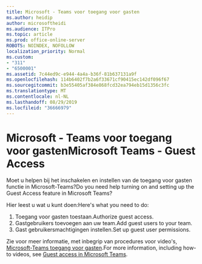 ```yaml
---
title: Microsoft - Teams voor toegang voor gasten
ms.author: heidip
author: microsoftheidi
ms.audience: ITPro
ms.topic: article
ms.prod: office-online-server
ROBOTS: NOINDEX, NOFOLLOW
localization_priority: Normal
ms.custom:
- "311"
- "6500001"
ms.assetid: 7c44ed9c-e944-4a4a-b36f-81b637131a9f
ms.openlocfilehash: 114b6402f7b2a6f33671cf90415ec142df096f67
ms.sourcegitcommit: b3e55405af384e868fcd32ea794eb15d1356c3fc
ms.translationtype: MT
ms.contentlocale: nl-NL
ms.lasthandoff: 08/29/2019
ms.locfileid: "36666979"
---
```

# <a name="microsoft-teams---guest-access"></a><span data-ttu-id="fe346-102">Microsoft - Teams voor toegang voor gasten</span><span class="sxs-lookup"><span data-stu-id="fe346-102">Microsoft Teams - Guest Access</span></span>

<span data-ttu-id="fe346-103">Moet u helpen bij het inschakelen en instellen van de toegang voor gasten functie in Microsoft-Teams?</span><span class="sxs-lookup"><span data-stu-id="fe346-103">Do you need help turning on and setting up the Guest Access feature in Microsoft Teams?</span></span>

<span data-ttu-id="fe346-104">Hier leest u wat u kunt doen:</span><span class="sxs-lookup"><span data-stu-id="fe346-104">Here's what you need to do:</span></span>

1. <span data-ttu-id="fe346-105">Toegang voor gasten toestaan.</span><span class="sxs-lookup"><span data-stu-id="fe346-105">Authorize guest access.</span></span>
1. <span data-ttu-id="fe346-106">Gastgebruikers toevoegen aan uw team.</span><span class="sxs-lookup"><span data-stu-id="fe346-106">Add guest users to your team.</span></span>
1. <span data-ttu-id="fe346-107">Gast gebruikersmachtigingen instellen.</span><span class="sxs-lookup"><span data-stu-id="fe346-107">Set up guest user permissions.</span></span>

<span data-ttu-id="fe346-108">Zie voor meer informatie, met inbegrip van procedures voor video's, [Microsoft-Teams toegang voor gasten](https://docs.microsoft.com/microsoftteams/guest-access).</span><span class="sxs-lookup"><span data-stu-id="fe346-108">For more information, including how-to videos, see [Guest access in Microsoft Teams](https://docs.microsoft.com/microsoftteams/guest-access).</span></span>

